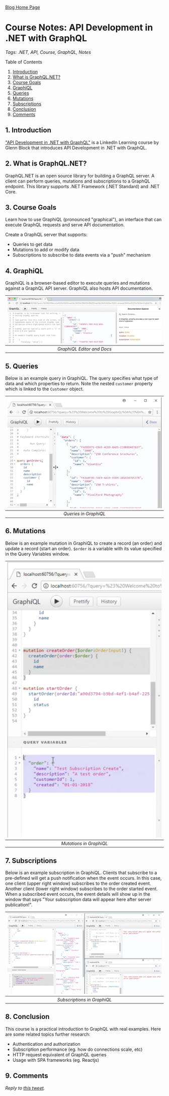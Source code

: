 [Blog Home Page](../../README.md)

# Course Notes: API Development in .NET with GraphQL

_Tags: .NET, API, Course, GraphQL, Notes_

Table of Contents
1. [Introduction](#intro)
2. [What is GraphQL.NET?](#what)
3. [Course Goals](#goals)
4. [GraphiQL](#GraphiQL)
5. [Queries](#queries)
6. [Mutations](#mutations)
7. [Subscriptions](#subscriptions)
8. [Conclusion](#conclusion)
9. [Comments](#comments)

## 1. <a name='intro'></a>Introduction

["API Development in .NET with GraphQL"](https://www.linkedin.com/learning/api-development-in-dot-net-with-graphql/welcome) is a LinkedIn Learning course by Glenn Block that introduces API Development in .NET with GraphQL.

## 2. <a name='what'></a>What is GraphQL.NET?

GraphQL.NET is an open source library for building a GraphQL server. A client can perform queries, mutations and subscriptions to a GraphQL endpoint. This library supports .NET Framework (.NET Standard) and .NET Core.

## 3. <a name='goals'></a>Course Goals

Learn how to use GraphiQL (pronounced "graphical"), an interface that can execute GraphQL requests and serve API documentation.

Create a GraphQL server that supports:
* Queries to get data
* Mutations to add or modify data
* Subscriptions to subscribe to data events via a "push" mechanism

## 4. <a name='GraphiQL'></a>GraphiQL

GraphiQL is a browser-based editor to execute queries and mutations against a GraphQL API server. GraphiQL also hosts API documentation.

| ![GraphiQL Editor and Docs](Docs.png) | 
|:--:| 
| *GraphiQL Editor and Docs* |

## 5. <a name='queries'></a>Queries

Below is an example query in GraphiQL. The query specifies what type of data and which properties to return. Note the nested `customer` property which is linked to the `Customer` object.

| ![Queries in GraphiQL](Queries.png) | 
|:--:| 
| *Queries in GraphiQL* |

## 6. <a name='mutations'></a>Mutations

Below is an example mutation in GraphiQL to create a record (an order) and update a record (start an order). `$order` is a variable with its value specified in the Query Variables window.

| ![Mutations in GraphiQL](Mutations.png) | 
|:--:| 
| *Mutations in GraphiQL* |

## 7. <a name='subscriptions'></a>Subscriptions

Below is an example subscription in GraphiQL. Clients that subscribe to a pre-defined will get a push notification when the event occurs. In this case, one client (upper right window) subscribes to the order created event. Another client (lower right window) subscribes to the order started event. When a subscribed event occurs, the event details will show up in the window that says "Your subscription data will appear here after server publication!".

| ![Subscriptions in GraphiQL](Subscriptions.png) | 
|:--:| 
| *Subscriptions in GraphiQL* |

## 8. <a name='conclusion'></a>Conclusion

This course is a practical introduction to GraphQL with real examples. Here are some related topics further research:
* Authentication and authorization
* Subscription performance (eg. how do connections scale, etc)
* HTTP request equivalent of GraphQL queries
* Usage with SPA frameworks (eg. Reactjs)

## 9. <a name='comments'></a>Comments

_Reply to [this tweet](https://twitter.com/innochi_mob/status/1364745891521974277)._